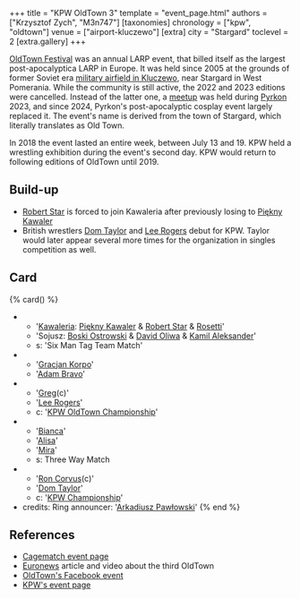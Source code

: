 +++
title = "KPW OldTown 3"
template = "event_page.html"
authors = ["Krzysztof Zych", "M3n747"]
[taxonomies]
chronology = ["kpw", "oldtown"]
venue = ["airport-kluczewo"]
[extra]
city = "Stargard"
toclevel = 2
[extra.gallery]
+++

[OldTown Festival][oldtown] was an annual LARP event, that billed itself as the largest post-apocalyptica LARP in Europe. It was held since 2005 at the grounds of former Soviet era [military airfield in Kluczewo](@/v/stargard-lotnisko-kluczewo.md), near Stargard in West Pomerania. While the community is still active, the 2022 and 2023 editions were cancelled. Instead of the latter one, a [meetup][oldtown-meetup] was held during [Pyrkon][pyrkon] 2023, and since 2024, Pyrkon's post-apocalyptic cosplay event largely replaced it.
The event's name is derived from the town of Stargard, which literally translates as Old Town.

In 2018 the event lasted an entire week, between July 13 and 19. KPW held a wrestling exhibition during the event's second day. KPW would return to following editions of OldTown until 2019.

## Build-up

* [Robert Star](@/w/robert-star.md) is forced to join Kawaleria after previously losing to [Piękny Kawaler](@/w/piekny-kawaler.md)
* British wrestlers [Dom Taylor](@/w/dom-taylor.md) and [Lee Rogers](@/w/lee-rogers.md) debut for KPW. Taylor would later appear several more times for the organization in singles competition as well.

## Card

{% card() %}
- - '[Kawaleria](@/tt/kawaleria.md): [Piękny Kawaler](@/w/piekny-kawaler.md) & [Robert Star](@/w/robert-star.md) & [Rosetti](@/w/rosetti.md)'
  - 'Sojusz: [Boski Ostrowski](@/w/ostrowski.md) & [David Oliwa](@/w/david-oliwa.md) & [Kamil Aleksander](@/w/kamil-aleksander.md)'
  - s: 'Six Man Tag Team Match'
- - '[Gracjan Korpo](@/w/gracjan-korpo.md)'
  - '[Adam Bravo](@/w/adam-bravo.md)'
- - '[Greg](@/w/greg.md)(c)'
  - '[Lee Rogers](@/w/lee-rogers.md)'
  - c: '[KPW OldTown Championship](@/c/kpw-old-town-championship.md)'
- - '[Bianca](@/w/bianca.md)'
  - '[Alisa](@/w/alisa.md)'
  - '[Mira](@/w/mira.md)'
  - s: Three Way Match
- - '[Ron Corvus](@/w/ron-corvus.md)(c)'
  - '[Dom Taylor](@/w/dom-taylor.md)'
  - c: '[KPW Championship](@/c/kpw-championship.md)'
- credits:
    Ring announcer: '[Arkadiusz Pawłowski](@/w/pan-pawlowski.md)'
{% end %}

## References

* [Cagematch event page](https://www.cagematch.net/?id=1&nr=319859)
* [Euronews](https://www.euronews.com/2018/07/18/poland-s-post-apocalyptic-old-town-festival) article and video about the third OldTown
* [OldTown's Facebook event](https://www.facebook.com/events/571284919882434/)
* [KPW's event page](https://kpwrestling.pl/events/kpw-oldtown-3/)

[oldtown]: https://oldtownfestival.net/
[cancel-2022-facebook]: https://www.facebook.com/OldTownPL/posts/7628871287138919
[oldtown-meetup]: https://www.facebook.com/events/563804182505079/
[pyrkon]: https://pyrkon.pl/
